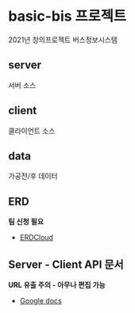 # basic-bis 프로젝트
2021년 창의프로젝트 버스정보시스템
## server
서버 소스
## client
클라이언트 소스
## data
가공전/후 데이터
## ERD
**팀 신청 필요**
 - [ERDCloud](https://www.erdcloud.com/d/jsyxX4edf5Szqniam)
## Server - Client API 문서
**URL 유출 주의 - 아무나 편집 가능**
 - [Google docs](https://docs.google.com/document/d/1IU0bQ4j4vG13q93wJo4dpoeM1FUU-lH3QH0dHe56Wq0/edit?usp=sharing)
